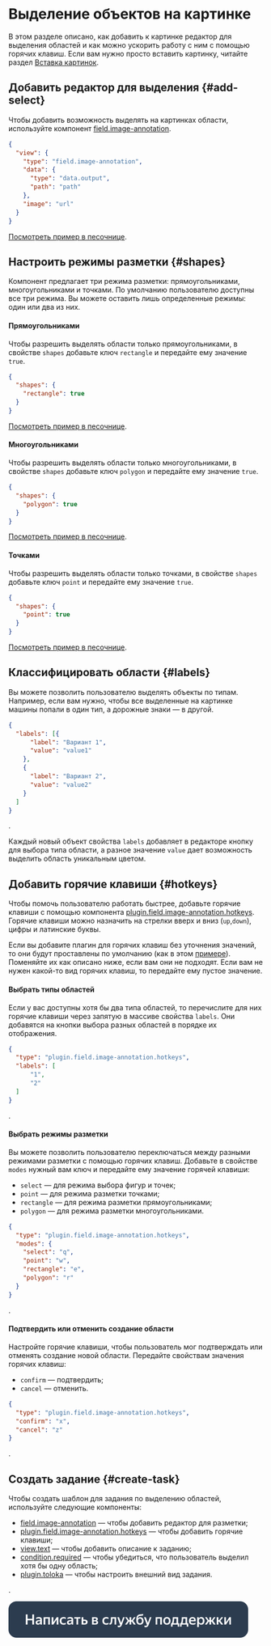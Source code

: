 # Выделение объектов на картинке

В этом разделе описано, как добавить к картинке редактор для выделения областей и как можно ускорить работу с ним с помощью горячих клавиш. Если вам нужно просто вставить картинку, читайте раздел [Вставка картинок](insert-images.md).


## Добавить редактор для выделения {#add-select}

Чтобы добавить возможность выделять на картинках области, используйте компонент [field.image-annotation](../reference/field.image-annotation.md).

```json
{
  "view": {
    "type": "field.image-annotation",
    "data": {
      "type": "data.output",
      "path": "path"
    },
    "image": "url"
  }
}
```

[Посмотреть пример в песочнице](https://clck.ru/RnZox).


## Настроить режимы разметки {#shapes}

Компонент предлагает три режима разметки: прямоугольниками, многоугольниками и точками. По умолчанию пользователю доступны все три режима. Вы можете оставить лишь определенные режимы: один или два из них.

#### Прямоугольниками

Чтобы разрешить выделять области только прямоугольниками, в свойстве `shapes` добавьте ключ `rectangle` и передайте ему значение `true`.

```json
{
  "shapes": {
    "rectangle": true
  }
}
```

[Посмотреть пример в песочнице](https://clck.ru/Rna3F).

#### Многоугольниками

Чтобы разрешить выделять области только многоугольниками, в свойстве `shapes` добавьте ключ `polygon` и передайте ему значение `true`.

```json
{
  "shapes": {
    "polygon": true
  }
}
```

[Посмотреть пример в песочнице](https://clck.ru/RnZtm).

#### Точками

Чтобы разрешить выделять области только точками, в свойстве `shapes` добавьте ключ `point` и передайте ему значение `true`.

```json
{
  "shapes": {
    "point": true
  }
}
```

[Посмотреть пример в песочнице](https://clck.ru/RnZyt).


## Классифицировать области {#labels}

Вы можете позволить пользователю выделять объекты по типам. Например, если вам нужно, чтобы все выделенные на картинке машины попали в один тип, а дорожные знаки — в другой.

```json
{
  "labels": [{
      "label": "Вариант 1",
      "value": "value1"
    },
    {
      "label": "Вариант 2",
      "value": "value2"
    }
  ]
}
```

.

Каждый новый объект свойства `labels` добавляет в редакторе кнопку для выбора типа области, а разное значение `value` дает возможность выделить область уникальным цветом.


## Добавить горячие клавиши {#hotkeys}

Чтобы помочь пользователю работать быстрее, добавьте горячие клавиши с помощью компонента [plugin.field.image-annotation.hotkeys](../reference/plugin.field.image-annotation.hotkeys.md). Горячие клавиши можно назначить на стрелки вверх и вниз (`up`,`down`), цифры и латинские буквы.

Если вы добавите плагин для горячих клавиш без уточнения значений, то они будут проставлены по умолчанию (как в этом [примере](https://clck.ru/RnbbS)). Поменяйте их как описано ниже, если вам они не подходят. Если вам не нужен какой-то вид горячих клавиш, то передайте ему пустое значение.

#### Выбрать типы областей

Если у вас доступны хотя бы два типа областей, то перечислите для них горячие клавиши через запятую в массиве свойства `labels`. Они добавятся на кнопки выбора разных областей в порядке их отображения.

```json
{
  "type": "plugin.field.image-annotation.hotkeys",
  "labels": [
      "1",
      "2"
  ]
}
```

.

#### Выбрать режимы разметки

Вы можете позволить пользователю переключаться между разными режимами разметки с помощью горячих клавиш. Добавьте в свойстве `modes` нужный вам ключ и передайте ему значение горячей клавиши:
- `select` — для режима выбора фигур и точек;
- `point` — для режима разметки точками;
- `rectangle` — для режима разметки прямоугольниками;
- `polygon` — для режима разметки многоугольниками.

```json
{
  "type": "plugin.field.image-annotation.hotkeys",
  "modes": {
    "select": "q",
    "point": "w",
    "rectangle": "e",
    "polygon": "r"
  }
}
```

.

#### Подтвердить или отменить создание области

Настройте горячие клавиши, чтобы пользователь мог подтверждать или отменять создание новой области. Передайте свойствам значения горячих клавиш:
- `confirm` — подтвердить;
- `cancel` — отменить.

```json
{
  "type": "plugin.field.image-annotation.hotkeys",
  "confirm": "x",
  "cancel": "z"
}
```

.


## Создать задание {#create-task}

Чтобы создать шаблон для задания по выделению областей, используйте следующие компоненты:

- [field.image-annotation](../reference/field.image-annotation.md) — чтобы добавить редактор для разметки;
- [plugin.field.image-annotation.hotkeys](../reference/plugin.field.image-annotation.hotkeys.md) — чтобы добавить горячие клавиши;
- [view.text](../reference/view.text.md) — чтобы добавить описание к заданию;
- [condition.required](../reference/condition.required.md) — чтобы убедиться, что пользователь выделил хотя бы одну область;
- [plugin.toloka](../reference/plugin.toloka.md) — чтобы настроить внешний вид задания.

.


[![](../_images/buttons/contact-support.svg)](../concepts/support.md)
